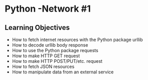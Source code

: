 # Python -Network #1

## Learning Objectives

* How to fetch internet resources with the Python package urllib
* How to decode urllib body response
* How to use the Python package requests
* How to make HTTP GET request
* How to make HTTP POST/PUT/etc. request
* How to fetch JSON resources
* How to manipulate data from an external service
